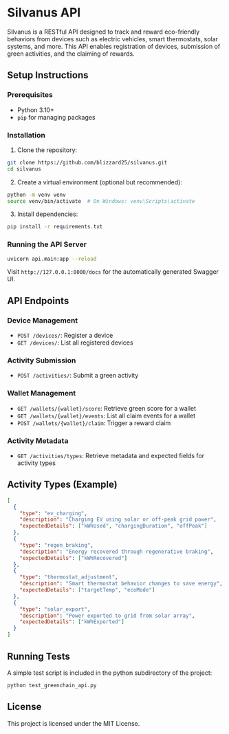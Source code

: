 # Silvanus API

Silvanus is a RESTful API designed to track and reward eco-friendly behaviors from devices such as electric vehicles, smart thermostats, solar systems, and more. This API enables registration of devices, submission of green activities, and the claiming of rewards.

## Setup Instructions

### Prerequisites

- Python 3.10+
- `pip` for managing packages

### Installation

1. Clone the repository:

```bash
git clone https://github.com/blizzard25/silvanus.git
cd silvanus
```

2. Create a virtual environment (optional but recommended):

```bash
python -m venv venv
source venv/bin/activate  # On Windows: venv\Scripts\activate
```

3. Install dependencies:

```bash
pip install -r requirements.txt
```

### Running the API Server

```bash
uvicorn api.main:app --reload
```

Visit `http://127.0.0.1:8000/docs` for the automatically generated Swagger UI.

## API Endpoints

### Device Management

- `POST /devices/`: Register a device
- `GET /devices/`: List all registered devices

### Activity Submission

- `POST /activities/`: Submit a green activity

### Wallet Management

- `GET /wallets/{wallet}/score`: Retrieve green score for a wallet
- `GET /wallets/{wallet}/events`: List all claim events for a wallet
- `POST /wallets/{wallet}/claim`: Trigger a reward claim

### Activity Metadata

- `GET /activities/types`: Retrieve metadata and expected fields for activity types

## Activity Types (Example)

```json
[
  {
    "type": "ev_charging",
    "description": "Charging EV using solar or off-peak grid power",
    "expectedDetails": ["kWhUsed", "chargingDuration", "offPeak"]
  },
  {
    "type": "regen_braking",
    "description": "Energy recovered through regenerative braking",
    "expectedDetails": ["kWhRecovered"]
  },
  {
    "type": "thermostat_adjustment",
    "description": "Smart thermostat behavior changes to save energy",
    "expectedDetails": ["targetTemp", "ecoMode"]
  },
  {
    "type": "solar_export",
    "description": "Power exported to grid from solar array",
    "expectedDetails": ["kWhExported"]
  }
]
```

## Running Tests

A simple test script is included in the python subdirectory of the project:

```bash
python test_greenchain_api.py
```

## License

This project is licensed under the MIT License.
